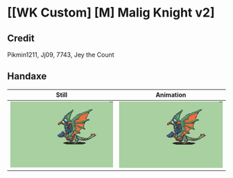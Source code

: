 # [\[WK Custom\] \[M\] Malig Knight v2]

## Credit

Pikmin1211, Jj09, 7743, Jey the Count

## Handaxe

| Still | Animation |
| :---: | :-------: |
| ![Handaxe still](./Handaxe_000.png) | ![Handaxe animation](./Handaxe.gif) |
